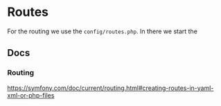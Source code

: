 # Routes

For the routing we use the `config/routes.php`. In there we start the 

## Docs
### Routing
https://symfony.com/doc/current/routing.html#creating-routes-in-yaml-xml-or-php-files